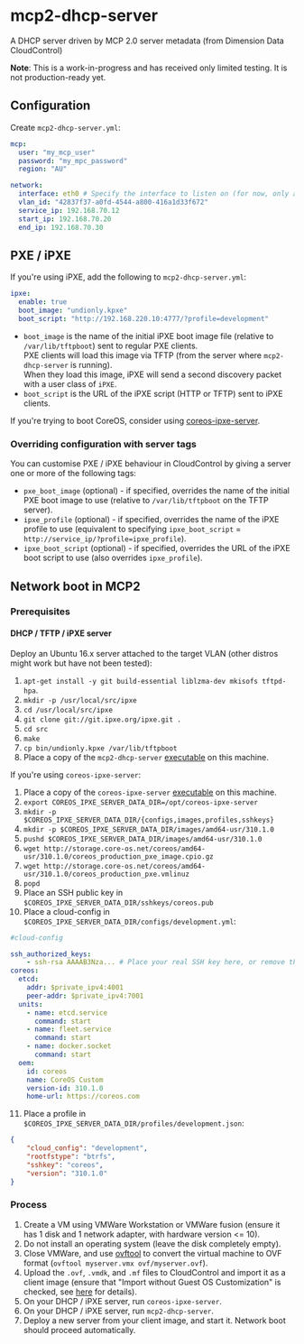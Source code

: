 # mcp2-dhcp-server
A DHCP server driven by MCP 2.0 server metadata (from Dimension Data CloudControl)

**Note**: This is a work-in-progress and has received only limited testing. It is not production-ready yet.

## Configuration
Create `mcp2-dhcp-server.yml`:

```yaml
mcp:
  user: "my_mcp_user"
  password: "my_mpc_password"
  region: "AU"

network:
  interface: eth0 # Specify the interface to listen on (for now, only a single interface is supported).
  vlan_id: "42837f37-a0fd-4544-a800-416a1d33f672"
  service_ip: 192.168.70.12
  start_ip: 192.168.70.20
  end_ip: 192.168.70.30
```

## PXE / iPXE
If you're using iPXE, add the following to `mcp2-dhcp-server.yml`:

```yaml
ipxe:
  enable: true
  boot_image: "undionly.kpxe"
  boot_script: "http://192.168.220.10:4777/?profile=development"
```

* `boot_image` is the name of the initial iPXE boot image file (relative to `/var/lib/tftpboot`) sent to regular PXE clients.  
PXE clients will load this image via TFTP (from the server where `mcp2-dhcp-server` is running).  
When they load this image, iPXE will send a second discovery packet with a user class of `iPXE`.
* `boot_script` is the URL of the iPXE script (HTTP or TFTP) sent to iPXE clients.

If you're trying to boot CoreOS, consider using [coreos-ipxe-server](https://github.com/kelseyhightower/coreos-ipxe-server).

### Overriding configuration with server tags

You can customise PXE / iPXE behaviour in CloudControl by giving a server one or more of the following tags:

* `pxe_boot_image` (optional) - if specified, overrides the name of the initial PXE boot image to use (relative to `/var/lib/tftpboot` on the TFTP server).
* `ipxe_profile` (optional) - if specified, overrides the name of the iPXE profile to use (equivalent to specifying `ipxe_boot_script` = `http://service_ip/?profile=ipxe_profile`).
* `ipxe_boot_script` (optional) - if specified, overrides the URL of the iPXE boot script to use (also overrides `ipxe_profile`).

## Network boot in MCP2

### Prerequisites

#### DHCP / TFTP / iPXE server

Deploy an Ubuntu 16.x server attached to the target VLAN (other distros might work but have not been tested):

1. `apt-get install -y git build-essential liblzma-dev mkisofs tftpd-hpa`.
2. `mkdir -p /usr/local/src/ipxe`
3. `cd /usr/local/src/ipxe`
4. `git clone git://git.ipxe.org/ipxe.git .`
5. `cd src`
6. `make`
7. `cp bin/undionly.kpxe /var/lib/tftpboot`
8. Place a copy of the `mcp2-dhcp-server` [executable](https://github.com/DimensionDataResearch/mcp2-dhcp-server/releases/download/v0.1-alpha1/mcp2-dhcp-server) on this machine.

If you're using `coreos-ipxe-server`:

1. Place a copy of the `coreos-ipxe-server` [executable](https://github.com/kelseyhightower/coreos-ipxe-server/releases/download/v0.3.0/coreos-ipxe-server-0.3.0-linux-amd64) on this machine.
2. `export COREOS_IPXE_SERVER_DATA_DIR=/opt/coreos-ipxe-server`
3. `mkdir -p $COREOS_IPXE_SERVER_DATA_DIR/{configs,images,profiles,sshkeys}`
4. `mkdir -p $COREOS_IPXE_SERVER_DATA_DIR/images/amd64-usr/310.1.0`
5. `pushd $COREOS_IPXE_SERVER_DATA_DIR/images/amd64-usr/310.1.0`
6. `wget http://storage.core-os.net/coreos/amd64-usr/310.1.0/coreos_production_pxe_image.cpio.gz`
7. `wget http://storage.core-os.net/coreos/amd64-usr/310.1.0/coreos_production_pxe.vmlinuz`
8. `popd`
9. Place an SSH public key in `$COREOS_IPXE_SERVER_DATA_DIR/sshkeys/coreos.pub`
10. Place a cloud-config in `$COREOS_IPXE_SERVER_DATA_DIR/configs/development.yml`:  
```yaml
#cloud-config

ssh_authorized_keys:
    - ssh-rsa AAAAB3Nza... # Place your real SSH key here, or remove this section.
coreos:
  etcd:
    addr: $private_ipv4:4001
    peer-addr: $private_ipv4:7001
  units:
    - name: etcd.service
      command: start
    - name: fleet.service
      command: start
    - name: docker.socket
      command: start
  oem:
    id: coreos
    name: CoreOS Custom
    version-id: 310.1.0
    home-url: https://coreos.com
```
11. Place a profile in `$COREOS_IPXE_SERVER_DATA_DIR/profiles/development.json`:  
```json
{
	"cloud_config": "development",
	"rootfstype": "btrfs",
	"sshkey": "coreos",
	"version": "310.1.0"
}
```

### Process

1. Create a VM using VMWare Workstation or VMWare fusion (ensure it has 1 disk and 1 network adapter, with hardware version <= 10).
2. Do not install an operating system (leave the disk completely empty).
3. Close VMWare, and use [ovftool](https://my.vmware.com/web/vmware/details?downloadGroup=OVFTOOL400&productId=353) to convert the virtual machine to OVF format (`ovftool myserver.vmx ovf/myserver.ovf`).
4. Upload the `.ovf`, `.vmdk`, and `.mf` files to CloudControl and import it as a client image (ensure that "Import without Guest OS Customization" is checked, see [here](https://docs.mcp-services.net/display/CCD/How+to+Import+an+OVF+Package+as+a+Client+Image) for details).
5. On your DHCP / iPXE server, run `coreos-ipxe-server`.
6. On your DHCP / iPXE server, run `mcp2-dhcp-server`.
7. Deploy a new server from your client image, and start it. Network boot should proceed automatically.
